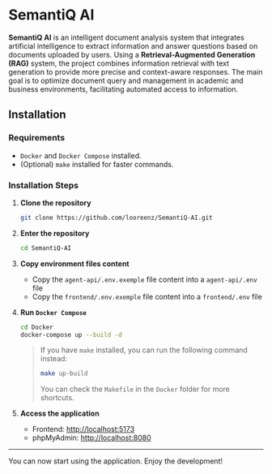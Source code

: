 # SemantiQ AI

**SemantiQ AI** is an intelligent document analysis system that integrates artificial intelligence to extract information and answer questions based on documents uploaded by users. Using a **Retrieval-Augmented Generation (RAG)** system, the project combines information retrieval with text generation to provide more precise and context-aware responses. The main goal is to optimize document query and management in academic and business environments, facilitating automated access to information.

## Installation

### Requirements
- `Docker` and `Docker Compose` installed.
- (Optional) `make` installed for faster commands.

### Installation Steps

1. **Clone the repository**
   ```sh
   git clone https://github.com/looreenz/SemantiQ-AI.git
   ```

2. **Enter the repository**
   ```sh
   cd SemantiQ-AI
   ```

3. **Copy environment files content**
   - Copy the `agent-api/.env.exemple` file content into a `agent-api/.env` file
   - Copy the `frontend/.env.exemple` file content into a `frontend/.env` file

4. **Run `Docker Compose`**
   ```sh
   cd Docker
   docker-compose up --build -d
   ```
   > If you have `make` installed, you can run the following command instead:
   > ```sh
   > make up-build
   > ```
   > You can check the `Makefile` in the `Docker` folder for more shortcuts.

5. **Access the application**
   - Frontend: [http://localhost:5173](http://localhost:5173)
   - phpMyAdmin: [http://localhost:8080](http://localhost:8080)

---

You can now start using the application. Enjoy the development!
